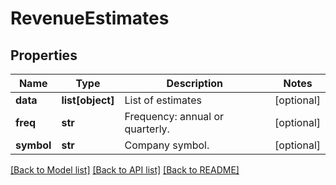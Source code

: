 # RevenueEstimates

## Properties
Name | Type | Description | Notes
------------ | ------------- | ------------- | -------------
**data** | **list[object]** | List of estimates | [optional] 
**freq** | **str** | Frequency: annual or quarterly. | [optional] 
**symbol** | **str** | Company symbol. | [optional] 

[[Back to Model list]](../README.md#documentation-for-models) [[Back to API list]](../README.md#documentation-for-api-endpoints) [[Back to README]](../README.md)


